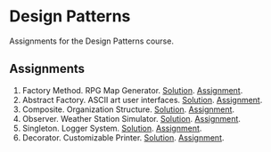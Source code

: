 # Design Patterns

Assignments for the Design Patterns course. 

## Assignments
1. Factory Method. RPG Map Generator. [Solution](src/main/java/factory_method/rpg_map_generator). [Assignment](https://github.com/vesavvo/design_patterns/blob/master/markdown/assignments/factory_method.md).
2. Abstract Factory. ASCII art user interfaces. [Solution](src/main/java/abstract_factory/ascii). [Assignment](https://github.com/vesavvo/design_patterns/blob/master/markdown/assignments/abstract_factory.md).
3. Composite. Organization Structure. [Solution](src/main/java/composite/organization_structure). [Assignment](https://github.com/vesavvo/design_patterns/blob/master/markdown/assignments/composite.md).
4. Observer. Weather Station Simulator. [Solution](src/main/java/observer/weather_station). [Assignment](https://github.com/vesavvo/design_patterns/blob/master/markdown/assignments/observer.md).
5. Singleton. Logger System. [Solution](src/main/java/singleton/logger_system). [Assignment](https://github.com/vesavvo/design_patterns/blob/master/markdown/assignments/singleton.md).
6. Decorator. Customizable Printer. [Solution](src/main/java/decorator/printer). [Assignment](https://github.com/vesavvo/design_patterns/blob/master/markdown/assignments/decorator.md).
